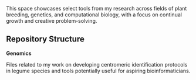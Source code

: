 This space showcases select tools from my research across fields of plant breeding, genetics, and computational biology, with a focus on continual growth and creative problem-solving.

## Repository Structure

**Genomics**

Files related to my work on developing centromeric identification protocols in legume species and tools potentially useful for aspiring bioinformaticians. 
